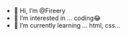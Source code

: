 - 👋 Hi, I’m @Fireery
- 👀 I’m interested in ... coding😂
- 🌱 I’m currently learning ... html, css...


<!---
Fireery/Fireery is a ✨ special ✨ repository because its `README.md` (this file) appears on your GitHub profile.
You can click the Preview link to take a look at your changes.
--->

